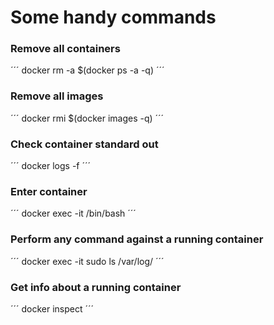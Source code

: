 # Some handy commands #

### Remove all containers ###
´´´ docker rm -a $(docker ps -a -q) ´´´

### Remove all images ###
´´´ docker rmi $(docker images -q) ´´´

### Check container standard out ###
´´´ docker logs -f <container id> ´´´

### Enter container ###
´´´ docker exec -it <container id> /bin/bash ´´´

### Perform any command against a running container ###
´´´ docker exec -it <container id> sudo ls /var/log/ ´´´

### Get info about a running container ###
´´´ docker inspect <container id> ´´´